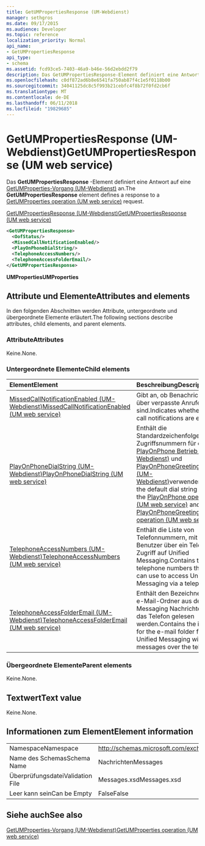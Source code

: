 ```yaml
---
title: GetUMPropertiesResponse (UM-Webdienst)
manager: sethgros
ms.date: 09/17/2015
ms.audience: Developer
ms.topic: reference
localization_priority: Normal
api_name:
- GetUMPropertiesResponse
api_type:
- schema
ms.assetid: fcd93ce5-7403-46a9-b46e-56d2ebdd2f79
description: Das GetUMPropertiesResponse-Element definiert eine Antwort auf eine GetUMProperties-Vorgang (UM-Webdienst) an.
ms.openlocfilehash: c0df872ad6b8e6541fa750ab87f4c1e5f0118b00
ms.sourcegitcommit: 34041125dc8c5f993b21cebfc4f8b72f0fd2cb6f
ms.translationtype: MT
ms.contentlocale: de-DE
ms.lasthandoff: 06/11/2018
ms.locfileid: "19829685"
---
```

# <a name="getumpropertiesresponse-um-web-service"></a><span data-ttu-id="b6bb6-103">GetUMPropertiesResponse (UM-Webdienst)</span><span class="sxs-lookup"><span data-stu-id="b6bb6-103">GetUMPropertiesResponse (UM web service)</span></span>

<span data-ttu-id="b6bb6-104">Das **GetUMPropertiesResponse** -Element definiert eine Antwort auf eine [GetUMProperties-Vorgang (UM-Webdienst)](getumproperties-operation-um-web-service.md) an.</span><span class="sxs-lookup"><span data-stu-id="b6bb6-104">The **GetUMPropertiesResponse** element defines a response to a [GetUMProperties operation (UM web service)](getumproperties-operation-um-web-service.md) request.</span></span> 
  
[<span data-ttu-id="b6bb6-105">GetUMPropertiesResponse (UM-Webdienst)</span><span class="sxs-lookup"><span data-stu-id="b6bb6-105">GetUMPropertiesResponse (UM web service)</span></span>](getumpropertiesresponse-um-web-service.md)
  
```xml
<GetUMPropertiesResponse>
  <OofStatus/>
  <MissedCallNotificationEnabled/>
  <PlayOnPhoneDialString/>
  <TelephoneAccessNumbers/>
  <TelephoneAccessFolderEmail/>
</GetUMPropertiesResponse>
```

 <span data-ttu-id="b6bb6-106">**UMProperties**</span><span class="sxs-lookup"><span data-stu-id="b6bb6-106">**UMProperties**</span></span>
## <a name="attributes-and-elements"></a><span data-ttu-id="b6bb6-107">Attribute und Elemente</span><span class="sxs-lookup"><span data-stu-id="b6bb6-107">Attributes and elements</span></span>

<span data-ttu-id="b6bb6-108">In den folgenden Abschnitten werden Attribute, untergeordnete und übergeordnete Elemente erläutert.</span><span class="sxs-lookup"><span data-stu-id="b6bb6-108">The following sections describe attributes, child elements, and parent elements.</span></span>
  
### <a name="attributes"></a><span data-ttu-id="b6bb6-109">Attribute</span><span class="sxs-lookup"><span data-stu-id="b6bb6-109">Attributes</span></span>

<span data-ttu-id="b6bb6-110">Keine.</span><span class="sxs-lookup"><span data-stu-id="b6bb6-110">None.</span></span>
  
### <a name="child-elements"></a><span data-ttu-id="b6bb6-111">Untergeordnete Elemente</span><span class="sxs-lookup"><span data-stu-id="b6bb6-111">Child elements</span></span>

|<span data-ttu-id="b6bb6-112">**Element**</span><span class="sxs-lookup"><span data-stu-id="b6bb6-112">**Element**</span></span>|<span data-ttu-id="b6bb6-113">**Beschreibung**</span><span class="sxs-lookup"><span data-stu-id="b6bb6-113">**Description**</span></span>|
|:-----|:-----|
|[<span data-ttu-id="b6bb6-114">MissedCallNotificationEnabled (UM-Webdienst)</span><span class="sxs-lookup"><span data-stu-id="b6bb6-114">MissedCallNotificationEnabled (UM web service)</span></span>](missedcallnotificationenabled-um-web-service.md) <br/> |<span data-ttu-id="b6bb6-115">Gibt an, ob Benachrichtigungen über verpasste Anrufe aktiviert sind.</span><span class="sxs-lookup"><span data-stu-id="b6bb6-115">Indicates whether missed call notifications are enabled.</span></span>  <br/> |
|[<span data-ttu-id="b6bb6-116">PlayOnPhoneDialString (UM-Webdienst)</span><span class="sxs-lookup"><span data-stu-id="b6bb6-116">PlayOnPhoneDialString (UM web service)</span></span>](playonphonedialstring-um-web-service.md) <br/> |<span data-ttu-id="b6bb6-117">Enthält die Standardzeichenfolge Zugriffsnummern für den [PlayOnPhone Betrieb (UM-Webdienst)](playonphone-operation-um-web-service.md) und [PlayOnPhoneGreeting-Vorgang (UM-Webdienst)](playonphonegreeting-operation-um-web-service.md)verwenden.</span><span class="sxs-lookup"><span data-stu-id="b6bb6-117">Contains the default dial string to use for the [PlayOnPhone operation (UM web service)](playonphone-operation-um-web-service.md) and [PlayOnPhoneGreeting operation (UM web service)](playonphonegreeting-operation-um-web-service.md).</span></span>  <br/> |
|[<span data-ttu-id="b6bb6-118">TelephoneAccessNumbers (UM-Webdienst)</span><span class="sxs-lookup"><span data-stu-id="b6bb6-118">TelephoneAccessNumbers (UM web service)</span></span>](telephoneaccessnumbers-um-web-service.md) <br/> |<span data-ttu-id="b6bb6-119">Enthält die Liste von Telefonnummern, mit denen der Benutzer über ein Telefon Zugriff auf Unified Messaging.</span><span class="sxs-lookup"><span data-stu-id="b6bb6-119">Contains the list of telephone numbers the user can use to access Unified Messaging via a telephone.</span></span>  <br/> |
|[<span data-ttu-id="b6bb6-120">TelephoneAccessFolderEmail (UM-Webdienst)</span><span class="sxs-lookup"><span data-stu-id="b6bb6-120">TelephoneAccessFolderEmail (UM web service)</span></span>](telephoneaccessfolderemail-um-web-service.md) <br/> |<span data-ttu-id="b6bb6-121">Enthält den Bezeichner für den e-Mail-Ordner aus dem Unified Messaging Nachrichten über das Telefon gelesen werden.</span><span class="sxs-lookup"><span data-stu-id="b6bb6-121">Contains the identifier for the e-mail folder from which Unified Messaging will read messages over the telephone.</span></span>  <br/> |
   
### <a name="parent-elements"></a><span data-ttu-id="b6bb6-122">Übergeordnete Elemente</span><span class="sxs-lookup"><span data-stu-id="b6bb6-122">Parent elements</span></span>

<span data-ttu-id="b6bb6-123">Keine.</span><span class="sxs-lookup"><span data-stu-id="b6bb6-123">None.</span></span>
  
## <a name="text-value"></a><span data-ttu-id="b6bb6-124">Textwert</span><span class="sxs-lookup"><span data-stu-id="b6bb6-124">Text value</span></span>

<span data-ttu-id="b6bb6-125">Keine.</span><span class="sxs-lookup"><span data-stu-id="b6bb6-125">None.</span></span>
  
## <a name="element-information"></a><span data-ttu-id="b6bb6-126">Informationen zum Element</span><span class="sxs-lookup"><span data-stu-id="b6bb6-126">Element information</span></span>

|||
|:-----|:-----|
|<span data-ttu-id="b6bb6-127">Namespace</span><span class="sxs-lookup"><span data-stu-id="b6bb6-127">Namespace</span></span>  <br/> |http://schemas.microsoft.com/exchange/services/2006/messages  <br/> |
|<span data-ttu-id="b6bb6-128">Name des Schemas</span><span class="sxs-lookup"><span data-stu-id="b6bb6-128">Schema Name</span></span>  <br/> |<span data-ttu-id="b6bb6-129">Nachrichten</span><span class="sxs-lookup"><span data-stu-id="b6bb6-129">Messages</span></span>  <br/> |
|<span data-ttu-id="b6bb6-130">Überprüfungsdatei</span><span class="sxs-lookup"><span data-stu-id="b6bb6-130">Validation File</span></span>  <br/> |<span data-ttu-id="b6bb6-131">Messages.xsd</span><span class="sxs-lookup"><span data-stu-id="b6bb6-131">Messages.xsd</span></span>  <br/> |
|<span data-ttu-id="b6bb6-132">Leer kann sein</span><span class="sxs-lookup"><span data-stu-id="b6bb6-132">Can be Empty</span></span>  <br/> |<span data-ttu-id="b6bb6-133">False</span><span class="sxs-lookup"><span data-stu-id="b6bb6-133">False</span></span>  <br/> |
   
## <a name="see-also"></a><span data-ttu-id="b6bb6-134">Siehe auch</span><span class="sxs-lookup"><span data-stu-id="b6bb6-134">See also</span></span>



[<span data-ttu-id="b6bb6-135">GetUMProperties-Vorgang (UM-Webdienst)</span><span class="sxs-lookup"><span data-stu-id="b6bb6-135">GetUMProperties operation (UM web service)</span></span>](getumproperties-operation-um-web-service.md)

